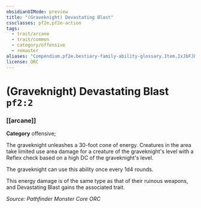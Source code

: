 ```yaml
---
obsidianUIMode: preview
title: "(Graveknight) Devastating Blast"
cssclasses: pf2e,pf2e-action
tags:
  - trait/arcane
  - trait/common
  - category/offensive
  - remaster
aliases: "Compendium.pf2e.bestiary-family-ability-glossary.Item.IxJbFJ8dG5RbZWBD"
license: ORC
---
```

# (Graveknight) Devastating Blast `pf2:2`

### [[arcane]]

**Category** offensive; 




The graveknight unleashes a 30-foot cone of energy. Creatures in the area take limited use area damage for a creature of the graveknight's level with a Reflex check based on a high DC of the graveknight's level.

The graveknight can use this ability once every 1d4 rounds.

This energy damage is of the same type as that of their ruinous weapons, and Devastating Blast gains the associated trait.

*Source: Pathfinder Monster Core*
*ORC*